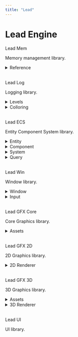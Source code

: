 ```yaml
---
title: "Lead"
---
```


# Lead Engine

<div class="note">
    <p class="note-head highlight-fushia">Lead Mem</p>
    <div class="note-bg">
        <p class="nogap">
	        <span class="fushia bold">Memory management</span> library.<br>
	</p>
	<details class="normal">
		<summary>Reference</summary>
	</details>
    </div>
</div>
<br>

<div class="note">
    <p class="note-head highlight-fushia">Lead Log</p>
    <div class="note-bg">
     <p class="nogap">
        <span class="fushia bold"> Logging</span> library.<br>
    </p>
    <details class="normal">
	<summary>Levels</summary>
        &emsp;&emsp;- Critical<br>
        &emsp;&emsp;- Error<br>
        &emsp;&emsp;- Warning<br>
        &emsp;&emsp;- Info<br>
        &emsp;&emsp;- Debug<br>
    </details>
    <details class="normal">
	<summary>Colloring</summary>
    </details>
    </div>
</div>
<br>

<div class="note">
    <p class="note-head highlight-fushia">Lead ECS</p>
    <div class="note-bg">
     <p class="nogap">
        <span class="fushia bold"> <span class="blue bold">E</span>ntity <span class="blue bold">C</span>omponent <span class="blue bold">S</span>ystem</span> library.<br>
    </p>
    <details class="normal">
	<summary>Entity</summary>
    </details>
    <details class="normal">
	<summary>Component</summary>
    </details>
    <details class="normal">
	<summary>System</summary>
    </details>
    <details class="normal">
	<summary>Query</summary>
    </details>
    </div>
</div>
<br>

<div class="note">
    <p class="note-head highlight-fushia">Lead Win</p>
    <div class="note-bg">
     <p class="nogap">
        <span class="fushia bold"> Window</span> library.<br>
    </p>
    <details class="normal">
	<summary>Window</summary>
    </details>
    <details class="normal">
	<summary>Input</summary>
        &emsp;&emsp;- Keyboard<br>
        &emsp;&emsp;- Mouse<br>
        &emsp;&emsp;- Controller<br>
    </details>
    </div>
</div>
<br>

<div class="note">
    <p class="note-head highlight-fushia">Lead GFX Core</p>
    <div class="note-bg">
     <p class="nogap">
        <span class="fushia bold">Core Graphics</span> library.<br>
    </p>
    <details class="normal">
	<summary>Assets</summary>
        &emsp;&emsp;- Texture<br>
        &emsp;&emsp;- Sprite<br>
        &emsp;&emsp;- Spritesheet<br>
        &emsp;&emsp;- Font<br>
        &emsp;&emsp;- Shader<br>
        &emsp;&emsp;- Animation<br>
        &emsp;&emsp;- Color<br>
    </details>
    </div>
</div>
<br>

<div class="note">
    <p class="note-head highlight-fushia">Lead GFX 2D</p>
    <div class="note-bg">
     <p class="nogap">
        <span class="fushia bold"> 2D Graphics</span> library.<br>
    </p>
    <details class="normal">
	<summary>2D Renderer</summary>
        &emsp;&emsp;- Text<br>
        &emsp;&emsp;- Image<br>
        &emsp;&emsp;- Shapes<br>
    </details>
    </div>
</div>
<br>

<div class="note">
    <p class="note-head highlight-fushia">Lead GFX 3D</p>
    <div class="note-bg">
     <p class="nogap">
        <span class="fushia bold"> 3D Graphics</span> library.<br>
    </p>
    <details class="normal">
	<summary>Assets</summary>
        &emsp;&emsp;- Models<br>
    </details>
    <details class="normal">
	<summary>3D Renderer</summary>
        &emsp;&emsp;- Models<br>
    </details>
    </div>
</div>
<br>

<div class="note">
    <p class="note-head highlight-fushia">Lead UI</p>
    <div class="note-bg">
     <p class="nogap">
        <span class="fushia bold">UI</span> library.<br>
    </p>
    </div>
</div>
<br>
